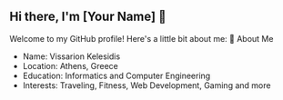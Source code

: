 ## Hi there, I'm [Your Name] 👋

Welcome to my GitHub profile! Here's a little bit about me:
🌟 About Me

- Name: Vissarion Kelesidis
- Location: Athens, Greece
- Education: Informatics and Computer Engineering 
- Interests: Traveling, Fitness, Web Development, Gaming and more

    
